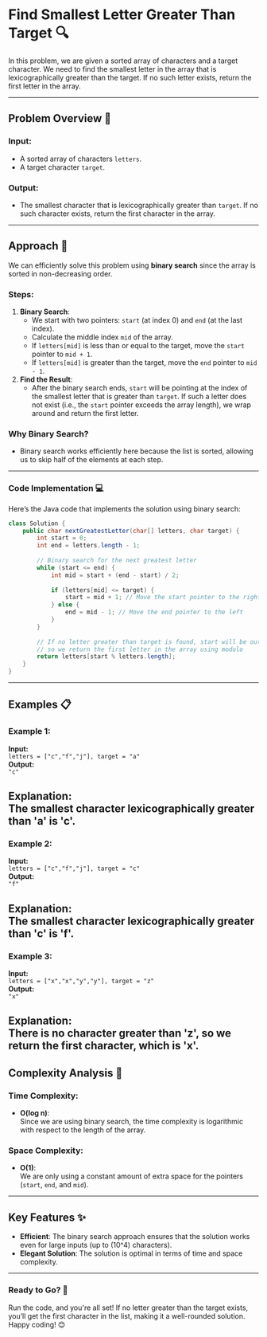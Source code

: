 # Find Smallest Letter Greater Than Target 🔍

In this problem, we are given a sorted array of characters and a target character. We need to find the smallest letter in the array that is lexicographically greater than the target. If no such letter exists, return the first letter in the array.

---

## Problem Overview 📜

### Input:
- A sorted array of characters `letters`.
- A target character `target`.

### Output:
- The smallest character that is lexicographically greater than `target`. If no such character exists, return the first character in the array.

---

## Approach 🚀

We can efficiently solve this problem using **binary search** since the array is sorted in non-decreasing order.

### Steps:
1. **Binary Search**:  
   - We start with two pointers: `start` (at index 0) and `end` (at the last index).
   - Calculate the middle index `mid` of the array.
   - If `letters[mid]` is less than or equal to the target, move the `start` pointer to `mid + 1`.
   - If `letters[mid]` is greater than the target, move the `end` pointer to `mid - 1`.
2. **Find the Result**:  
   - After the binary search ends, `start` will be pointing at the index of the smallest letter that is greater than `target`. If such a letter does not exist (i.e., the `start` pointer exceeds the array length), we wrap around and return the first letter.

### Why Binary Search?
- Binary search works efficiently here because the list is sorted, allowing us to skip half of the elements at each step.

---

### Code Implementation 💻

Here’s the Java code that implements the solution using binary search:

```java
class Solution {
    public char nextGreatestLetter(char[] letters, char target) {
        int start = 0;
        int end = letters.length - 1;
        
        // Binary search for the next greatest letter
        while (start <= end) {
            int mid = start + (end - start) / 2;
            
            if (letters[mid] <= target) {
                start = mid + 1; // Move the start pointer to the right
            } else {
                end = mid - 1; // Move the end pointer to the left
            }
        }
        
        // If no letter greater than target is found, start will be out of bounds,
        // so we return the first letter in the array using modulo
        return letters[start % letters.length];
    }
}
```

---

## Examples 📋

### Example 1:
**Input:**  
`letters = ["c","f","j"], target = "a"`  
**Output:**  
`"c"`

**Explanation:**  
The smallest character lexicographically greater than 'a' is 'c'.  
---

### Example 2:
**Input:**  
`letters = ["c","f","j"], target = "c"`  
**Output:**  
`"f"`

**Explanation:**  
The smallest character lexicographically greater than 'c' is 'f'.  
---

### Example 3:
**Input:**  
`letters = ["x","x","y","y"], target = "z"`  
**Output:**  
`"x"`

**Explanation:**  
There is no character greater than 'z', so we return the first character, which is 'x'.  
---

## Complexity Analysis 🚦

### Time Complexity:
- **O(log n)**:  
  Since we are using binary search, the time complexity is logarithmic with respect to the length of the array.

### Space Complexity:
- **O(1)**:  
  We are only using a constant amount of extra space for the pointers (`start`, `end`, and `mid`).

---

## Key Features ✨

- **Efficient**: The binary search approach ensures that the solution works even for large inputs (up to \(10^4\) characters).
- **Elegant Solution**: The solution is optimal in terms of time and space complexity.

---

### Ready to Go? 🏁  
Run the code, and you're all set! If no letter greater than the target exists, you’ll get the first character in the list, making it a well-rounded solution. Happy coding! 😊